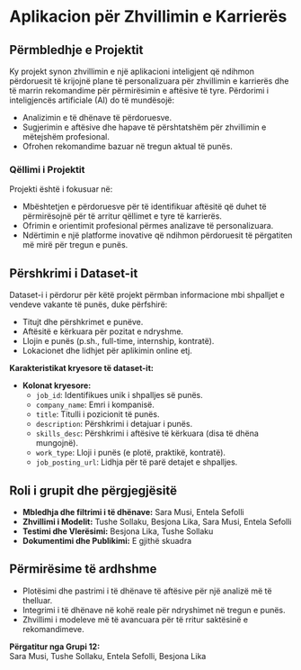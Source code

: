 
# Aplikacion për Zhvillimin e Karrierës

## Përmbledhje e Projektit

Ky projekt synon zhvillimin e një aplikacioni inteligjent që ndihmon përdoruesit të krijojnë plane të personalizuara për zhvillimin e karrierës dhe të marrin rekomandime për përmirësimin e aftësive të tyre. Përdorimi i inteligjencës artificiale (AI) do të mundësojë:

- Analizimin e të dhënave të përdoruesve.
- Sugjerimin e aftësive dhe hapave të përshtatshëm për zhvillimin e mëtejshëm profesional.
- Ofrohen rekomandime bazuar në tregun aktual të punës.

### Qëllimi i Projektit

Projekti është i fokusuar në:

- Mbështetjen e përdoruesve për të identifikuar aftësitë që duhet të përmirësojnë për të arritur qëllimet e tyre të karrierës.
- Ofrimin e orientimit profesional përmes analizave të personalizuara.
- Ndërtimin e një platforme inovative që ndihmon përdoruesit të përgatiten më mirë për tregun e punës.

## Përshkrimi i Dataset-it

Dataset-i i përdorur për këtë projekt përmban informacione mbi shpalljet e vendeve vakante të punës, duke përfshirë:

- Titujt dhe përshkrimet e punëve.
- Aftësitë e kërkuara për pozitat e ndryshme.
- Llojin e punës (p.sh., full-time, internship, kontratë).
- Lokacionet dhe lidhjet për aplikimin online etj.

**Karakteristikat kryesore të dataset-it:**

- **Kolonat kryesore:**  
  - `job_id`: Identifikues unik i shpalljes së punës.  
  - `company_name`: Emri i kompanisë.  
  - `title`: Titulli i pozicionit të punës.  
  - `description`: Përshkrimi i detajuar i punës.  
  - `skills_desc`: Përshkrimi i aftësive të kërkuara (disa të dhëna mungojnë).  
  - `work_type`: Lloji i punës (e plotë, praktikë, kontratë).  
  - `job_posting_url`: Lidhja për të parë detajet e shpalljes.  

## Roli i grupit dhe përgjegjësitë

- **Mbledhja dhe filtrimi i të dhënave:** Sara Musi, Entela Sefolli 
- **Zhvillimi i Modelit:** Tushe Sollaku, Besjona Lika, Sara Musi, Entela Sefolli 
- **Testimi dhe Vlerësimi:** Besjona Lika, Tushe Sollaku 
- **Dokumentimi dhe Publikimi:** E gjithë skuadra  

## Përmirësime të ardhshme

- Plotësimi dhe pastrimi i të dhënave të aftësive për një analizë më të thelluar.  
- Integrimi i të dhënave në kohë reale për ndryshimet në tregun e punës.  
- Zhvillimi i modeleve më të avancuara për të rritur saktësinë e rekomandimeve.  


**Përgatitur nga Grupi 12:**  
Sara Musi, Tushe Sollaku, Entela Sefolli, Besjona Lika
